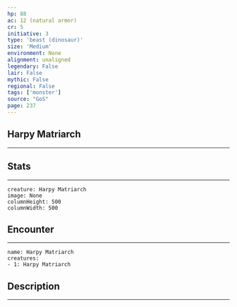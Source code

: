 ```yaml
---
hp: 88
ac: 12 (natural armor)
cr: 5
initiative: 3
type: 'beast (dinosaur)'    
size: 'Medium'
environment: None
alignment: unaligned
legendary: False
lair: False
mythic: False
regional: False
tags: ['monster']
source: "GoS"
page: 237
---
```


## Harpy Matriarch
---



## Stats
---

```statblock
creature: Harpy Matriarch
image: None
columnHeight: 500
columnWidth: 500
```

## Encounter
---

```encounter-table
name: Harpy Matriarch
creatures:
- 1: Harpy Matriarch
```

## Description
---




